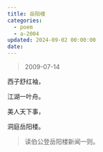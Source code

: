 ```yaml
---
title: 岳阳楼
categories:
  - poem
  - a-2004
updated: 2024-09-02 00:00:00
date:
---
```


> 2009-07-14

西子舒红袖，

江湖一叶舟。

美人天下事，

洞庭岳阳楼。

> 读伯公登岳阳楼新闻一则。

